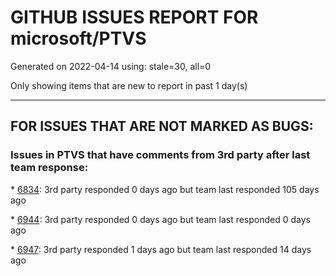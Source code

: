 
# GITHUB ISSUES REPORT FOR microsoft/PTVS


Generated on 2022-04-14 using: stale=30, all=0


Only showing items that are new to report in past 1 day(s)


---

## FOR ISSUES THAT ARE NOT MARKED AS BUGS:


### Issues in PTVS that have comments from 3rd party after last team response:


\* [6834](https://github.com/microsoft/PTVS/issues/6834 "Cannot change font color for python"): 3rd party responded 0 days ago but team last responded 105 days ago

\* [6944](https://github.com/microsoft/PTVS/issues/6944 "Visual Studio 2022 crashes when i try to open &quot;manage python packages&quot;"): 3rd party responded 0 days ago but team last responded 0 days ago

\* [6947](https://github.com/microsoft/PTVS/issues/6947 "LSP getSemanticToken constantly being requested by client"): 3rd party responded 1 days ago but team last responded 14 days ago
